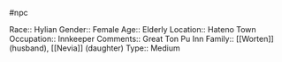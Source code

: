 #npc 

Race:: Hylian
Gender:: Female
Age:: Elderly
Location:: Hateno Town
Occupation:: Innkeeper
Comments:: Great Ton Pu Inn
Family:: [[Worten]] (husband), [[Nevia]] (daughter)
Type:: Medium
